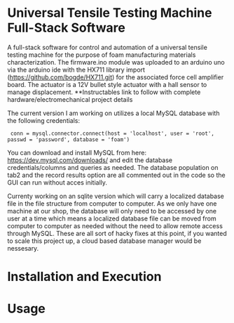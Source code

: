 # Universal Tensile Testing Machine Full-Stack Software

A full-stack software for control and automation of a universal tensile testing machine for the purpose of foam manufacturing materials characterization.  The firmware.ino module was uploaded to an arduino uno via the arduino ide with the HX711 library import (https://github.com/bogde/HX711.git) for the associated force cell amplifier board.  The actuator is a 12V bullet style actuator with a hall sensor to manage displacement.  **Instructables link to follow with complete hardware/electromechanical project details

The current version I am working on utilizes a local MySQL database with the following credentials:

```
 conn = mysql.connector.connect(host = 'localhost', user = 'root', passwd = 'password', database = 'foam')
```

You can download and install MySQL from here: https://dev.mysql.com/downloads/ and edit the database credentials/columns and queries as needed.  The database population on tab2 and the record results option are all commented out in the code so the GUI can run without acces initially.

Currenty working on an sqlite version which will carry a localized database file in the file structure from computer to computer.  As we only have one machine at our shop, the database will only need to be accessed by one user at a time which means a localized database file can be moved from computer to computer as needed without the need to allow remote access through MySQL.  These are all sort of hacky fixes at this point, if you wanted to scale this project up, a cloud based database manager would be nessesary.

# Installation and Execution

# Usage

